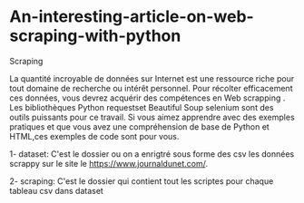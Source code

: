# An-interesting-article-on-web-scraping-with-python
Scraping


La quantité incroyable de données sur Internet est une ressource riche pour tout domaine de recherche ou intérêt personnel. 
Pour récolter efficacement ces données, vous devrez acquérir des compétences en Web scrapping . Les bibliothèques Python 
requestset Beautiful Soup selenium  sont des outils puissants pour ce travail. Si vous aimez apprendre avec des exemples 
pratiques et que vous avez une compréhension de base de Python et HTML,ces exemples de code sont pour vous.

1- dataset:
C'est le dossier ou on a enrigtré sous forme des csv les données scrappy sur le site le https://www.journaldunet.com/.

2- scraping:
C'est le dossier qui contient tout les scriptes pour chaque tableau csv dans dataset
